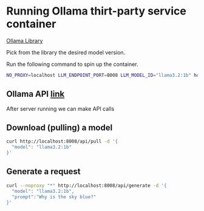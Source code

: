 # Running Ollama thirt-party service container

[Ollama Library](https://ollama.com/library)

Pick from the library the desired model version.

Run the following command to spin up the container.

```sh
NO_PROXY=localhost LLM_ENDPOINT_PORT=8008 LLM_MODEL_ID="llama3.2:1b" host_ip=$(hostname -I | awk '{print $1}') docker compose up
```

## Ollama API [link](https://github.com/ollama/ollama/blob/main/docs/api.md)

After server running we can make API calls

## Download (pulling) a model 
```sh
curl http://localhost:8008/api/pull -d '{
  "model": "llama3.2:1b"
}'
```
## Generate a request
```sh
curl --noproxy "*" http://localhost:8008/api/generate -d '{
  "model": "llama3.2:1b",
  "prompt":"Why is the sky blue?"
}'
```
